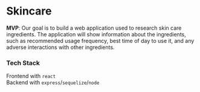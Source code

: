 # Skincare

**MVP**: Our goal is to build a web application used to research skin care ingredients. The application will show information about the ingredients, such as recommended usage frequency, best time of day to use it, and any adverse interactions with other ingredients.


### Tech Stack

Frontend with `react`<br>
Backend with `express`/`sequelize`/`node`
